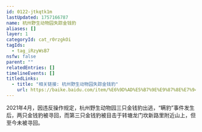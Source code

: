 ```yaml
---
id: 0122-jtkqtk1m
lastUpdated: 1757166787
name: 杭州野生动物园失踪金钱豹
aliases: []
layer: 1
categoryId: cat_r0rzgkOi
tagIds:
  - tag_iRzyWsB7
nsfw: false
parent: ""
relatedEntries: []
timelineEvents: []
titledLinks:
  - title: "相关链接: 杭州野生动物园失踪金钱豹"
    url: https://baike.baidu.com/item/%E6%9D%AD%E5%B7%9E%E9%87%8E%E7%94%9F%E5%8A%A8%E7%89%A9%E5%9B%AD%E9%87%91%E9%92%B1%E8%B1%B9%E5%A4%96%E9%80%83%E4%BA%8B%E4%BB%B6/56945092#:~:text=5%E6%9C%887%E6%97%A520%E6%97%B6%E8%AE%B8%EF%BC%8C%E7%BE%A4%E4%BC%97%E6%8A%A5%E8%AD%A6%E7%A7%B0%E5%9C%A8%E5%AF%8C%E9%98%B3%E5%8C%BA%E9%93%B6%E6%B9%96%E8%A1%97%E9%81%93%E5%8F%97%E9%99%8D%E5%9B%9B%E8%81%94%E6%9D%91%E9%87%91%E8%8B%91%E5%B1%B1%E5%BA%84%E5%8F%91%E7%8E%B0%E7%96%91%E4%BC%BC%E9%87%91%E9%92%B1%E8%B1%B9%E3%80%82%20%E7%BB%8F%E5%AF%8C%E9%98%B3%E5%8C%BA%E7%9B%B8%E5%85%B3%E9%83%A8%E9%97%A8%E8%81%94%E5%90%88%E8%B0%83%E6%9F%A5%EF%BC%8C%E7%A1%AE%E5%AE%9A%E4%B8%BA%E6%9D%AD%E5%B7%9E%E9%87%8E%E7%94%9F%E5%8A%A8%E7%89%A9%E4%B8%96%E7%95%8C%E4%B8%89%E5%8F%AA%E6%9C%AA%E6%88%90%E5%B9%B4%E9%87%91%E9%92%B1%E8%B1%B9%E5%A4%96%E9%80%83%EF%BC%8C%E5%B7%B2%E6%8D%95%E8%8E%B7%E8%BF%BD%E5%9B%9E%E4%B8%80%E5%8F%AA%E3%80%82%20%5B1%5D,5%E6%9C%888%E6%97%A517%E6%97%B6%E8%AE%B8%EF%BC%8C%E4%BB%8E%E6%9D%AD%E5%B7%9E%E5%B8%82%E5%AF%8C%E9%98%B3%E5%
---
```


2021年4月，因违反操作规定，杭州野生动物园三只金钱豹出逃，“瞒豹”事件发生后，两只金钱豹被寻回，而第三只金钱豹被目击于转塘龙门坎新路里附近山上，但至今未被寻回。